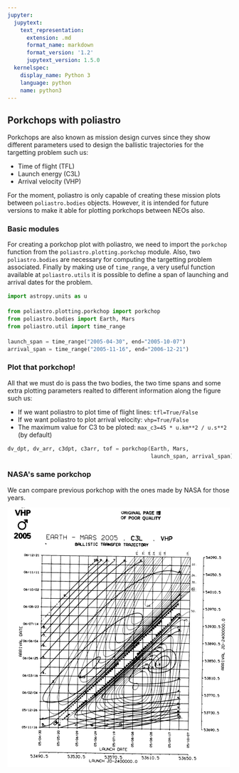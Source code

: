 ```yaml
---
jupyter:
  jupytext:
    text_representation:
      extension: .md
      format_name: markdown
      format_version: '1.2'
      jupytext_version: 1.5.0
  kernelspec:
    display_name: Python 3
    language: python
    name: python3
---
```


## Porkchops with poliastro

Porkchops are also known as mission design curves since they show different parameters used to design the ballistic trajectories for the targetting problem such us:

* Time of flight (TFL)
* Launch energy (C3L)
* Arrival velocity (VHP)

For the moment, poliastro is only capable of creating these mission plots between `poliastro.bodies` objects. However, it is intended for future versions to make it able for plotting porkchops between NEOs also.



### Basic modules
For creating a porkchop plot with poliastro, we need to import the `porkchop` function from the `poliastro.plotting.porkchop` module. Also, two `poliastro.bodies` are necessary for computing the targetting problem associated. Finally by making use of `time_range`, a very useful function available at `poliastro.utils` it is possible to define a span of launching and arrival dates for the problem.

```python
import astropy.units as u

from poliastro.plotting.porkchop import porkchop
from poliastro.bodies import Earth, Mars
from poliastro.util import time_range

launch_span = time_range("2005-04-30", end="2005-10-07")
arrival_span = time_range("2005-11-16", end="2006-12-21")
```

### Plot that porkchop!

All that we must do is pass the two bodies, the two time spans and some extra plotting parameters realted to different information along the figure such us:

* If we want poliastro to plot time of flight lines: `tfl=True/False`
* If we want poliastro to plot arrival velocity: `vhp=True/False`
* The maximum value for C3 to be ploted: `max_c3=45 * u.km**2 / u.s**2` (by default)

```python tags=["nbsphinx-thumbnail"]
dv_dpt, dv_arr, c3dpt, c3arr, tof = porkchop(Earth, Mars, 
                                             launch_span, arrival_span)
```

### NASA's same porkchop

We can compare previous porkchop with the ones made by NASA for those years.

![Porkchop to Mars](porkchop_mars.png)
